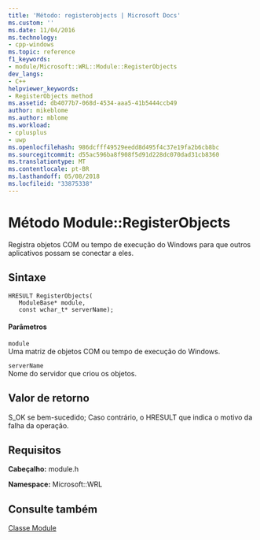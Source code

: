 ```yaml
---
title: 'Método: registerobjects | Microsoft Docs'
ms.custom: ''
ms.date: 11/04/2016
ms.technology:
- cpp-windows
ms.topic: reference
f1_keywords:
- module/Microsoft::WRL::Module::RegisterObjects
dev_langs:
- C++
helpviewer_keywords:
- RegisterObjects method
ms.assetid: db4077b7-068d-4534-aaa5-41b5444ccb49
author: mikeblome
ms.author: mblome
ms.workload:
- cplusplus
- uwp
ms.openlocfilehash: 986dcfff49529eedd8d495f4c37e19fa2b6cb8bc
ms.sourcegitcommit: d55ac596ba8f908f5d91d228dc070dad31cb8360
ms.translationtype: MT
ms.contentlocale: pt-BR
ms.lasthandoff: 05/08/2018
ms.locfileid: "33875338"
---
```

# <a name="moduleregisterobjects-method"></a>Método Module::RegisterObjects
Registra objetos COM ou tempo de execução do Windows para que outros aplicativos possam se conectar a eles.  
  
## <a name="syntax"></a>Sintaxe  
  
```  
HRESULT RegisterObjects(  
   ModuleBase* module,   
   const wchar_t* serverName);  
```  
  
#### <a name="parameters"></a>Parâmetros  
 `module`  
 Uma matriz de objetos COM ou tempo de execução do Windows.  
  
 `serverName`  
 Nome do servidor que criou os objetos.  
  
## <a name="return-value"></a>Valor de retorno  
 S_OK se bem-sucedido; Caso contrário, o HRESULT que indica o motivo da falha da operação.  
  
## <a name="requirements"></a>Requisitos  
 **Cabeçalho:** module.h  
  
 **Namespace:** Microsoft::WRL
 
## <a name="see-also"></a>Consulte também
[Classe Module](../windows/module-class.md)